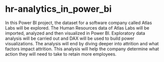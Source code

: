 # hr-analytics_in_power_bi
In this Power BI project, the dataset for a software company called Atlas Labs will be explored. The Human Resources data of Atlas Labs will be imported, analyzed and then visualized in Power BI. Exploratory data analysis will be carried out and DAX will be used to build power visualizations. The analysis will end by diving deeper into attrition and what factors impact attrition. This analysis will help the company determine what action they will need to take to retain more employees. 
